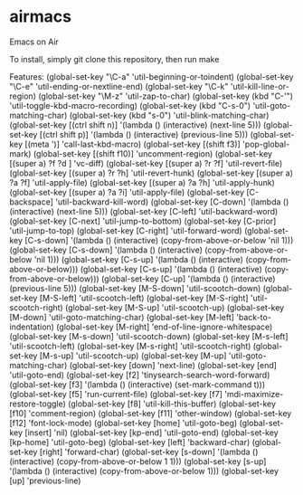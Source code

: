 airmacs
=======

Emacs on Air

To install, simply git clone this repository, then run make

Features:
(global-set-key "\C-a" 'util-beginning-or-toindent)
(global-set-key "\C-e" 'util-ending-or-nextline-end)
(global-set-key "\C-k" 'util-kill-line-or-region)
(global-set-key "\M-z"     'util-zap-to-char)
(global-set-key (kbd "C-'") 'util-toggle-kbd-macro-recording)
(global-set-key (kbd "C-s-0") 'util-goto-matching-char)
(global-set-key (kbd "s-0") 'util-blink-matching-char)
(global-set-key [(ctrl shift n)] '(lambda () (interactive) (next-line 5)))
(global-set-key [(ctrl shift p)] '(lambda () (interactive) (previous-line 5)))
(global-set-key [(meta \')] 'call-last-kbd-macro)
(global-set-key [(shift f3)] 'pop-global-mark)
(global-set-key [(shift f10)] 'uncomment-region)
(global-set-key [(super a) ?f ?d ] 'vc-diff)
(global-set-key [(super a) ?r ?f] 'util-revert-file)
(global-set-key [(super a) ?r ?h] 'util-revert-hunk)
(global-set-key [(super a) ?a ?f] 'util-apply-file)
(global-set-key [(super a) ?a ?h] 'util-apply-hunk)
(global-set-key [(super a) ?a ?i] 'util-apply-file)
(global-set-key [C-backspace] 'util-backward-kill-word)
(global-set-key [C-down] '(lambda () (interactive) (next-line 5)))
(global-set-key [C-left] 'util-backward-word)
(global-set-key [C-next] 'util-jump-to-bottom)
(global-set-key [C-prior] 'util-jump-to-top)
(global-set-key [C-right] 'util-forward-word)
(global-set-key [C-s-down] '(lambda () (interactive) (copy-from-above-or-below 'nil 1)))
(global-set-key [C-s-down] '(lambda () (interactive) (copy-from-above-or-below 'nil 1)))
(global-set-key [C-s-up] '(lambda () (interactive) (copy-from-above-or-below)))
(global-set-key [C-s-up] '(lambda () (interactive) (copy-from-above-or-below)))
(global-set-key [C-up] '(lambda () (interactive) (previous-line 5)))
(global-set-key [M-S-down] 'util-scootch-down)
(global-set-key [M-S-left] 'util-scootch-left)
(global-set-key [M-S-right] 'util-scootch-right)
(global-set-key [M-S-up] 'util-scootch-up)
(global-set-key [M-down] 'util-goto-matching-char)
(global-set-key [M-left] 'back-to-indentation)
(global-set-key [M-right] 'end-of-line-ignore-whitespace)
(global-set-key [M-s-down] 'util-scootch-down)
(global-set-key [M-s-left] 'util-scootch-left)
(global-set-key [M-s-right] 'util-scootch-right)
(global-set-key [M-s-up] 'util-scootch-up)
(global-set-key [M-up] 'util-goto-matching-char)
(global-set-key [down] 'next-line)
(global-set-key [end]      'util-goto-end)
(global-set-key [f2] 'tinysearch-search-word-forward)
(global-set-key [f3] '(lambda () (interactive) (set-mark-command t)))
(global-set-key [f5] 'run-current-file)
(global-set-key [f7] 'mdi-maximize-restore-toggle)
(global-set-key [f8] 'util-kill-this-buffer)
(global-set-key [f10] 'comment-region)
(global-set-key [f11] 'other-window)
(global-set-key [f12] 'font-lock-mode)
(global-set-key [home]     'util-goto-beg)
(global-set-key [insert] 'nil)
(global-set-key [kp-end]   'util-goto-end)
(global-set-key [kp-home]  'util-goto-beg)
(global-set-key [left] 'backward-char)
(global-set-key [right] 'forward-char)
(global-set-key [s-down] '(lambda () (interactive) (copy-from-above-or-below 1 1)))
(global-set-key [s-up] '(lambda () (interactive) (copy-from-above-or-below 1)))
(global-set-key [up] 'previous-line)
